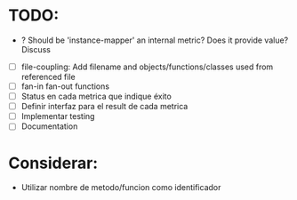 # TODO:

- ? Should be 'instance-mapper' an internal metric? Does it provide value? Discuss


- [ ] file-coupling: Add filename and objects/functions/classes used from referenced file
- [ ] fan-in fan-out functions
- [ ] Status en cada metrica que indique éxito
- [ ] Definir interfaz para el result de cada metrica
- [ ] Implementar testing
- [ ] Documentation

# Considerar:

- Utilizar nombre de metodo/funcion como identificador

